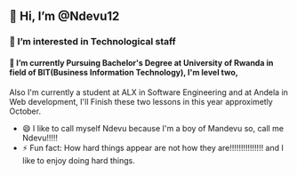 ## 👋 Hi, I’m @Ndevu12
### 👀 I’m interested in Technological staff
#### 🌱 I’m currently Pursuing Bachelor's Degree at University of Rwanda in field of BIT(Business Information Technology), I'm level two,
  Also I'm currently a student at ALX in Software Engineering and at Andela in Web development, I'll Finish these two lessons in this year approximetly October.
- 😄 I like to call myself Ndevu because I'm a boy of Mandevu so, call me Ndevu!!!!!
- ⚡ Fun fact: How hard things appear are not how they are!!!!!!!!!!!!!!! and I like to enjoy doing hard things.

<!---
Ndevu12/Ndevu12 is a ✨ special ✨ repository because its `README.md` (this file) appears on your GitHub profile.
You can click the Preview link to take a look at your changes.
--->
